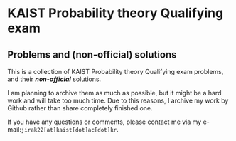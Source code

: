 KAIST Probability theory Qualifying exam
======
Problems and (non-official) solutions
------

This is a collection of KAIST Probability theory Qualifying exam problems, and their ***non-official*** solutions. 

I am planning to archive them as much as possible, but it might be a hard work and will take too much time. Due to this reasons, I archive my work by Github rather than share completely finished one.

If you have any questions or comments, please contact me via my e-mail:`jirak22[at]kaist[dot]ac[dot]kr`.